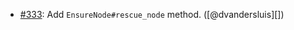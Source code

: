 * [#333](https://github.com/rubocop/rubocop-ast/pull/333): Add `EnsureNode#rescue_node` method. ([@dvandersluis][])
